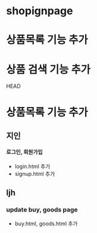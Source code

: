 # shopignpage


# 상품목록 기능 추가 

# 상품 검색 기능 추가

HEAD
# 상품목록 기능 추가 

## 지인

#### 로그인, 회원가입

- login.html 추가
- signup.html 추가

## ljh

### update buy, goods page

- buy.html, goods.html 추가
